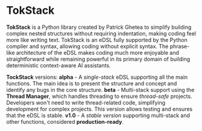 # TokStack

__TokStack__ is a Python library created by Patrick Ghetea to simplify building complex nested structures without requiring indentation, making coding feel more like writing text. TokStack is an eDSL fully supported by the Python compiler and syntax, allowing coding without explicit syntax. The phrase-like architecture of the eDSL makes coding much more enjoyable and straightforward while remaining powerful in its primary domain of building deterministic context-aware AI assistants.

__TockStack__ versions:
__alpha__ - A _single-stack_ eDSL supporting all the main functions. The main idea is to present the structure and concept and identify any bugs in the core structure.
__beta__ - Multi-stack support using the __Thread Manager__, which handles threading to ensure _thread-safe_ projects. Developers won't need to write thread-related code, simplifying development for complex projects. This version allows testing and ensures that the eDSL is stable.
__v1.0__ - A _stable version_ supporting multi-stack and other functions, considered __production-ready__.
